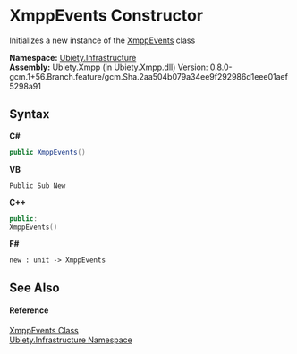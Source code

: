 # XmppEvents Constructor 
 

Initializes a new instance of the <a href="53afd0a6-cf28-9557-2822-4438f8918532">XmppEvents</a> class

**Namespace:**&nbsp;<a href="7349ff87-094b-cd2f-6f99-c82eea293e78">Ubiety.Infrastructure</a><br />**Assembly:**&nbsp;Ubiety.Xmpp (in Ubiety.Xmpp.dll) Version: 0.8.0-gcm.1+56.Branch.feature/gcm.Sha.2aa504b079a34ee9f292986d1eee01aef5298a91

## Syntax

**C#**<br />
``` C#
public XmppEvents()
```

**VB**<br />
``` VB
Public Sub New
```

**C++**<br />
``` C++
public:
XmppEvents()
```

**F#**<br />
``` F#
new : unit -> XmppEvents
```


## See Also


#### Reference
<a href="53afd0a6-cf28-9557-2822-4438f8918532">XmppEvents Class</a><br /><a href="7349ff87-094b-cd2f-6f99-c82eea293e78">Ubiety.Infrastructure Namespace</a><br />
